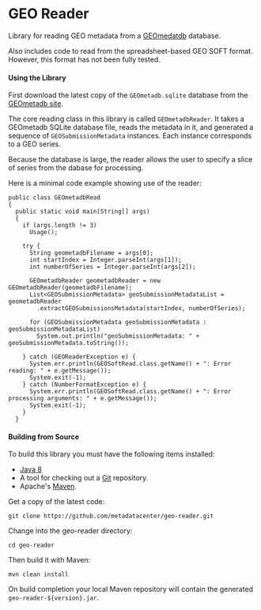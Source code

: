 GEO Reader
==========

Library for reading GEO metadata from a [GEOmedatdb](http://gbnci.abcc.ncifcrf.gov/geo/) database.

Also includes code to read from the spreadsheet-based GEO SOFT format. However, this format has not been fully tested.

#### Using the Library

First download the latest copy of the ```GEOmetadb.sqlite``` database from the [GEOmetadb site](https://gbnci-abcc.ncifcrf.gov/geo/).

The core reading class in this library is called ```GEOmetadbReader```. It takes a GEOmetadb SQLite database file, reads the metadata in it,
and generated a sequence of ```GEOSubmissionMetadata``` instances. Each instance corresponds to a GEO series.

Because the database is large, the reader allows the user to specify a slice of series from the dabase for processing.

Here is a minimal code example showing use of the reader:

```
public class GEOmetadbRead
{
  public static void main(String[] args)
  {
    if (args.length != 3)
      Usage();
    
    try {
      String geometadbFilename = args[0];
      int startIndex = Integer.parseInt(args[1]);
      int numberOfSeries = Integer.parseInt(args[2]);

      GEOmetadbReader geometadbReader = new GEOmetadbReader(geometadbFilename);
      List<GEOSubmissionMetadata> geoSubmissionMetadataList = geometadbReader
        .extractGEOSubmissionsMetadata(startIndex, numberOfSeries);

      for (GEOSubmissionMetadata geoSubmissionMetadata : geoSubmissionMetadataList)
        System.out.println("geoSubmissionMetadata: " + geoSubmissionMetadata.toString());

    } catch (GEOReaderException e) {
      System.err.println(GEOSoftRead.class.getName() + ": Error reading: " + e.getMessage());
      System.exit(-1);
    } catch (NumberFormatException e) {
      System.err.println(GEOSoftRead.class.getName() + ": Error processing arguments: " + e.getMessage());
      System.exit(-1);
    }
  }
```

#### Building from Source

To build this library you must have the following items installed:

+ [Java 8](http://www.oracle.com/technetwork/java/javase/downloads/index.html)
+ A tool for checking out a [Git](http://git-scm.com/) repository.
+ Apache's [Maven](http://maven.apache.org/index.html).

Get a copy of the latest code:

    git clone https://github.com/metadatacenter/geo-reader.git 

Change into the geo-reader directory:

    cd geo-reader

Then build it with Maven:

    mvn clean install

On build completion your local Maven repository will contain the generated ```geo-reader-${version}.jar```.

